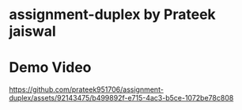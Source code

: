 # assignment-duplex by Prateek jaiswal

# Demo Video 

https://github.com/prateek951706/assignment-duplex/assets/92143475/b499892f-e715-4ac3-b5ce-1072be78c808

